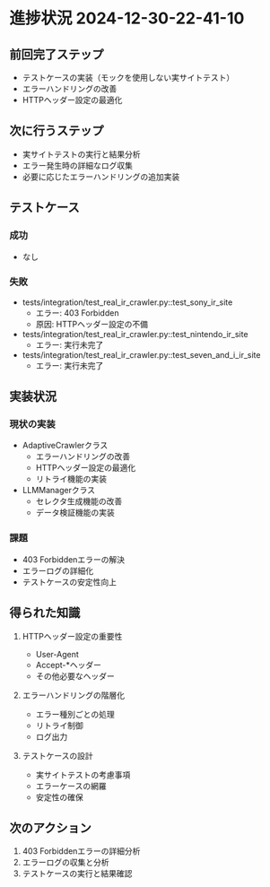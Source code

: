 # 進捗状況 2024-12-30-22-41-10

## 前回完了ステップ
- テストケースの実装（モックを使用しない実サイトテスト）
- エラーハンドリングの改善
- HTTPヘッダー設定の最適化

## 次に行うステップ
- 実サイトテストの実行と結果分析
- エラー発生時の詳細なログ収集
- 必要に応じたエラーハンドリングの追加実装

## テストケース
### 成功
- なし

### 失敗
- tests/integration/test_real_ir_crawler.py::test_sony_ir_site
  - エラー: 403 Forbidden
  - 原因: HTTPヘッダー設定の不備
- tests/integration/test_real_ir_crawler.py::test_nintendo_ir_site
  - エラー: 実行未完了
- tests/integration/test_real_ir_crawler.py::test_seven_and_i_ir_site
  - エラー: 実行未完了

## 実装状況
### 現状の実装
- AdaptiveCrawlerクラス
  - エラーハンドリングの改善
  - HTTPヘッダー設定の最適化
  - リトライ機能の実装
- LLMManagerクラス
  - セレクタ生成機能の改善
  - データ検証機能の実装

### 課題
- 403 Forbiddenエラーの解決
- エラーログの詳細化
- テストケースの安定性向上

## 得られた知識
1. HTTPヘッダー設定の重要性
   - User-Agent
   - Accept-*ヘッダー
   - その他必要なヘッダー

2. エラーハンドリングの階層化
   - エラー種別ごとの処理
   - リトライ制御
   - ログ出力

3. テストケースの設計
   - 実サイトテストの考慮事項
   - エラーケースの網羅
   - 安定性の確保

## 次のアクション
1. 403 Forbiddenエラーの詳細分析
2. エラーログの収集と分析
3. テストケースの実行と結果確認 